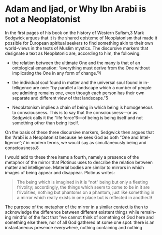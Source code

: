 # Adam and Ijad, or Why Ibn Arabi is not a Neoplatonist

In  the  first  pages  of  his  book  on  the  history  of  Western  Sufism,3  Mark   Sedgwick argues that it is the shared episteme of Neoplatonism that made  it  possible  for  European  spiritual  seekers  to  find  something  akin  to  their   own  world-views  in  the  texts  of  Muslim  mystics.  The  discursive  markers   that designate a text as Neoplatonic are, according to him, the following:

* the  relation  between  the  ultimate  One  and  the  many  is  that  of  an   ontological emanation: “everything must derive from the One without  implicating the One in any form of change.”4

* the individual soul found in matter and the universal soul found in in- telligence are one: “by parallel a landscape which a number of people  are  admiring  remains  one,  even  though  each  person  has  their  own   separate and different view of that landscape.”5

* Neoplatonism implies a chain of being in which being is homogeneous  to consciousness. This is to say that the consciousness—or as Sedgwick  calls  it  the  “life  force”6—of  being  is  being  itself  and  not  something   other than being itself. 

On the basis of these three discursive markers, Sedgwick then argues that  Ibn ‘Arabī is a Neoplatonist because he sees God as both “One and Intel- ligence”;7  in  modern  terms,  we  would  say  as  simultaneously  being  and   consciousness.8

I  would  add  to  these  three  items  a  fourth,  namely  a  presence  of  the   metaphor of the mirror that Plotinus uses to describe the relation between  matter  and  intelligence.  Material  bodies  are  similar  to  mirrors  in  which   images of being appear and disappear. Plotinus writes: 

> The being which is imagined in it is “not” being but only a fleeting frivolity;  accordingly, the things which seem to come to be in it are frivolities, nothing  but phantoms on a phantom, just like something in a mirror which really exists  in one place but is reflected in another.9 

The  purpose  of  the  metaphor  of  the  mirror  in  a  similar  context  is  then  to   acknowledge the difference between different existent things while remain- ing  mindful  of  the  fact  that  “we  cannot  think  of  something  of  God  here   and something else there, nor of all God gathered at some one spot: there  is  an  instantaneous  presence  everywhere,  nothing  containing  and  nothing 

